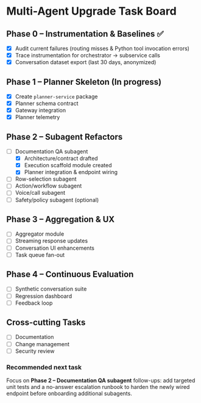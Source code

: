 # Multi-Agent Upgrade Task Board

## Phase 0 – Instrumentation & Baselines ✅
- [x] Audit current failures (routing misses & Python tool invocation errors)
- [x] Trace instrumentation for orchestrator → subservice calls
- [x] Conversation dataset export (last 30 days, anonymized)

## Phase 1 – Planner Skeleton (In progress)
- [x] Create `planner-service` package
- [x] Planner schema contract
- [x] Gateway integration
- [x] Planner telemetry

## Phase 2 – Subagent Refactors
- [ ] Documentation QA subagent
  - [x] Architecture/contract drafted
  - [x] Execution scaffold module created
  - [x] Planner integration & endpoint wiring
- [ ] Row-selection subagent
- [ ] Action/workflow subagent
- [ ] Voice/call subagent
- [ ] Safety/policy subagent (optional)

## Phase 3 – Aggregation & UX
- [ ] Aggregator module
- [ ] Streaming response updates
- [ ] Conversation UI enhancements
- [ ] Task queue fan-out

## Phase 4 – Continuous Evaluation
- [ ] Synthetic conversation suite
- [ ] Regression dashboard
- [ ] Feedback loop

## Cross-cutting Tasks
- [ ] Documentation
- [ ] Change management
- [ ] Security review

### Recommended next task
Focus on **Phase 2 – Documentation QA subagent** follow-ups: add targeted unit tests and a no-answer escalation runbook to harden the newly wired endpoint before onboarding additional subagents.

